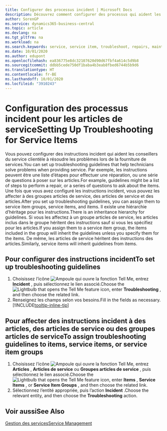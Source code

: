 ```yaml
---
title: Configurer des processus incident | Microsoft Docs
description: Découvrez comment configurer des processus qui aident les conseillers du service clientèle à identifier et à résoudre les problèmes liés aux articles de service.
author: SorenGP
ms.service: dynamics365-business-central
ms.topic: article
ms.devlang: na
ms.tgt_pltfrm: na
ms.workload: na
ms.search.keywords: service, service item, troubleshoot, repairs, maintenance
ms.date: 10/01/2020
ms.author: edupont
ms.openlocfilehash: ea836775e8dc32107620d90d67fbf4a614c5d9b8
ms.sourcegitcommit: ddbb5cede750df1baba4b3eab8fbed6744b5b9d6
ms.translationtype: HT
ms.contentlocale: fr-BE
ms.lasthandoff: 10/01/2020
ms.locfileid: "3910243"
---
```

# <a name="setting-up-troubleshooting-for-service-items"></a><span data-ttu-id="5af45-103">Configuration des processus incident pour les articles de service</span><span class="sxs-lookup"><span data-stu-id="5af45-103">Setting Up Troubleshooting for Service Items</span></span>
<span data-ttu-id="5af45-104">Vous pouvez configurer des instructions incident qui aident les conseillers du service clientèle à résoudre les problèmes lors de la fourniture de services.</span><span class="sxs-lookup"><span data-stu-id="5af45-104">You can set up troubleshooting guidelines that help technicians solve problems when providing service.</span></span> <span data-ttu-id="5af45-105">Par exemple, les instructions peuvent être une liste d’étapes pour effectuer une réparation, ou une série de questions à poser sur les articles.</span><span class="sxs-lookup"><span data-stu-id="5af45-105">For example, guidelines might be a list of steps to perform a repair, or a series of questions to ask about the items.</span></span> <span data-ttu-id="5af45-106">Une fois que vous avez configuré les instructions incident, vous pouvez les affecter à des groupes articles de service, des articles de service et des articles.</span><span class="sxs-lookup"><span data-stu-id="5af45-106">After you set up troubleshooting guidelines, you can assign them to service item groups, service items, and items.</span></span> <span data-ttu-id="5af45-107">Il existe une hiérarchie d’héritage pour les instructions.</span><span class="sxs-lookup"><span data-stu-id="5af45-107">There is an inheritance hierarchy for guidelines.</span></span> <span data-ttu-id="5af45-108">Si vous les affectez à un groupe articles de service, les articles inclus dans le groupe héritent des instructions sauf si vous les spécifiez pour les articles.</span><span class="sxs-lookup"><span data-stu-id="5af45-108">If you assign them to a service item group, the items included in the group will inherit the guidelines unless you specify them for the items.</span></span> <span data-ttu-id="5af45-109">De même, les articles de service héritent des instructions des articles.</span><span class="sxs-lookup"><span data-stu-id="5af45-109">Similarly, service items will inherit guidelines from items.</span></span>  

## <a name="to-set-up-troubleshooting-guidelines"></a><span data-ttu-id="5af45-110">Pour configurer des instructions incident</span><span class="sxs-lookup"><span data-stu-id="5af45-110">To set up troubleshooting guidelines</span></span>
1. <span data-ttu-id="5af45-111">Choisissez l’icône ![Ampoule qui ouvre la fonction Tell Me](media/ui-search/search_small.png "Dites-moi ce que vous voulez faire"), entrez **Incident** , puis sélectionnez le lien associé.</span><span class="sxs-lookup"><span data-stu-id="5af45-111">Choose the ![Lightbulb that opens the Tell Me feature](media/ui-search/search_small.png "Tell me what you want to do") icon, enter **Troubleshooting** , and then choose the related link.</span></span>  
2. <span data-ttu-id="5af45-112">Renseignez les champs selon vos besoins.</span><span class="sxs-lookup"><span data-stu-id="5af45-112">Fill in the fields as necessary.</span></span> [!INCLUDE[tooltip-inline-tip](includes/tooltip-inline-tip_md.md)]  

## <a name="to-assign-troubleshooting-guidelines-to-items-service-items-or-service-item-groups"></a><span data-ttu-id="5af45-113">Pour affecter des instructions incident à des articles, des articles de service ou des groupes articles de service</span><span class="sxs-lookup"><span data-stu-id="5af45-113">To assign troubleshooting guidelines to items, service items, or service item groups</span></span>
1. <span data-ttu-id="5af45-114">Choisissez l’icône ![Ampoule qui ouvre la fonction Tell Me](media/ui-search/search_small.png "Dites-moi ce que vous voulez faire"), entrez **Articles** , **Articles de service** ou **Groupes articles de service** , puis sélectionnez le lien associé.</span><span class="sxs-lookup"><span data-stu-id="5af45-114">Choose the ![Lightbulb that opens the Tell Me feature](media/ui-search/search_small.png "Tell me what you want to do") icon, enter **Items** , **Service Items** , or **Service Item Groups** , and then choose the related link.</span></span>  
2. <span data-ttu-id="5af45-115">Sélectionnez l’entité appropriée, puis l’action **Incident** .</span><span class="sxs-lookup"><span data-stu-id="5af45-115">Choose the relevant entity, and then choose the **Troubleshooting** action.</span></span>  

## <a name="see-also"></a><span data-ttu-id="5af45-116">Voir aussi</span><span class="sxs-lookup"><span data-stu-id="5af45-116">See Also</span></span>
[<span data-ttu-id="5af45-117">Gestion des services</span><span class="sxs-lookup"><span data-stu-id="5af45-117">Service Management</span></span>](service-service.md)